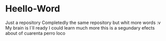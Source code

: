 # Heello-Word
Just a repository
Completedly the same repository but whit more words :v
My brain is I´ll ready
I could learn much more 
this is a segundary efects about of cuarenta perro loco

